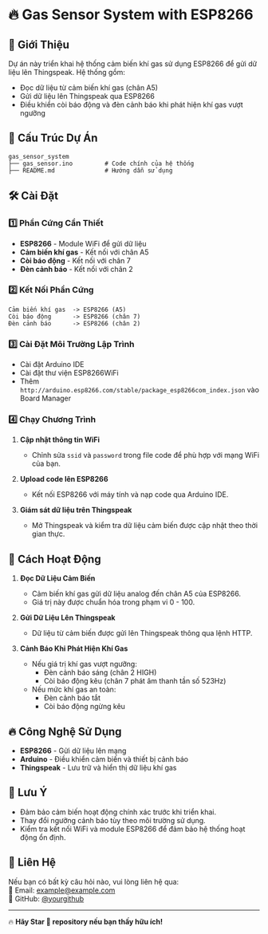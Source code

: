 # 🔥 Gas Sensor System with ESP8266

## 🚀 Giới Thiệu  
Dự án này triển khai hệ thống cảm biến khí gas sử dụng ESP8266 để gửi dữ liệu lên Thingspeak. Hệ thống gồm:
- Đọc dữ liệu từ cảm biến khí gas (chân A5)
- Gửi dữ liệu lên Thingspeak qua ESP8266
- Điều khiển còi báo động và đèn cảnh báo khi phát hiện khí gas vượt ngưỡng

## 📂 Cấu Trúc Dự Án  
```
gas_sensor_system
├── gas_sensor.ino         # Code chính của hệ thống
├── README.md              # Hướng dẫn sử dụng
```

## 🛠 Cài Đặt  

### 1️⃣ Phần Cứng Cần Thiết  
- **ESP8266** - Module WiFi để gửi dữ liệu
- **Cảm biến khí gas** - Kết nối với chân A5
- **Còi báo động** - Kết nối với chân 7
- **Đèn cảnh báo** - Kết nối với chân 2

### 2️⃣ Kết Nối Phần Cứng  
```
Cảm biến khí gas  -> ESP8266 (A5)
Còi báo động      -> ESP8266 (chân 7)
Đèn cảnh báo      -> ESP8266 (chân 2)
```

### 3️⃣ Cài Đặt Môi Trường Lập Trình  
- Cài đặt Arduino IDE
- Cài đặt thư viện ESP8266WiFi
- Thêm `http://arduino.esp8266.com/stable/package_esp8266com_index.json` vào Board Manager

### 4️⃣ Chạy Chương Trình  
1. **Cập nhật thông tin WiFi**
   - Chỉnh sửa `ssid` và `password` trong file code để phù hợp với mạng WiFi của bạn.

2. **Upload code lên ESP8266**
   - Kết nối ESP8266 với máy tính và nạp code qua Arduino IDE.

3. **Giám sát dữ liệu trên Thingspeak**
   - Mở Thingspeak và kiểm tra dữ liệu cảm biến được cập nhật theo thời gian thực.

## 📸 Cách Hoạt Động  
1. **Đọc Dữ Liệu Cảm Biến**  
   - Cảm biến khí gas gửi dữ liệu analog đến chân A5 của ESP8266.
   - Giá trị này được chuẩn hóa trong phạm vi 0 - 100.

2. **Gửi Dữ Liệu Lên Thingspeak**  
   - Dữ liệu từ cảm biến được gửi lên Thingspeak thông qua lệnh HTTP.

3. **Cảnh Báo Khi Phát Hiện Khí Gas**  
   - Nếu giá trị khí gas vượt ngưỡng:
     - Đèn cảnh báo sáng (chân 2 HIGH)
     - Còi báo động kêu (chân 7 phát âm thanh tần số 523Hz)
   - Nếu mức khí gas an toàn:
     - Đèn cảnh báo tắt
     - Còi báo động ngừng kêu

## 🔥 Công Nghệ Sử Dụng  
- **ESP8266** - Gửi dữ liệu lên mạng
- **Arduino** - Điều khiển cảm biến và thiết bị cảnh báo
- **Thingspeak** - Lưu trữ và hiển thị dữ liệu khí gas

## 📌 Lưu Ý  
- Đảm bảo cảm biến hoạt động chính xác trước khi triển khai.
- Thay đổi ngưỡng cảnh báo tùy theo môi trường sử dụng.
- Kiểm tra kết nối WiFi và module ESP8266 để đảm bảo hệ thống hoạt động ổn định.

## 📧 Liên Hệ  
Nếu bạn có bất kỳ câu hỏi nào, vui lòng liên hệ qua:  
📩 Email: example@example.com  
📌 GitHub: [@yourgithub](https://github.com/yourgithub)

---
🔥 **Hãy Star 🌟 repository nếu bạn thấy hữu ích!**

